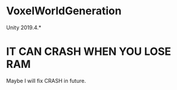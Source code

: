 # VoxelWorldGeneration
Unity 2019.4.*

# IT CAN CRASH WHEN YOU LOSE RAM
Maybe I will fix CRASH in future.
